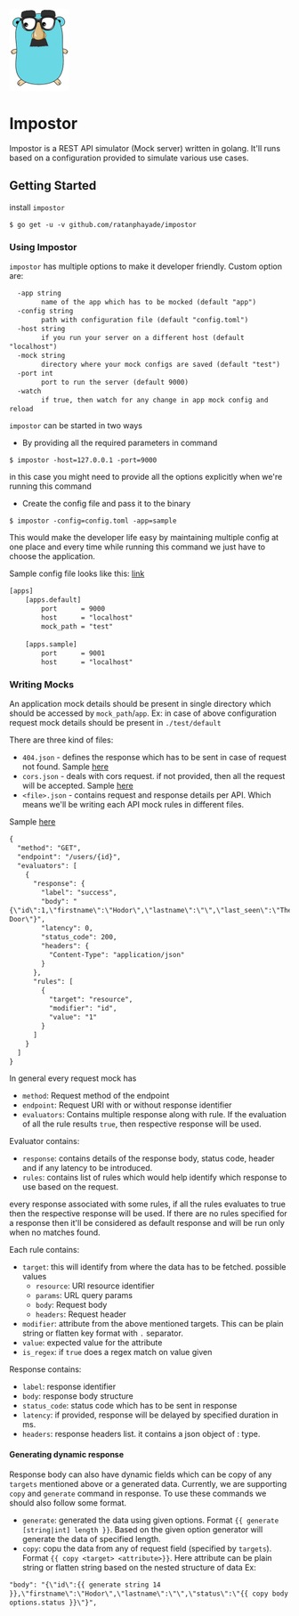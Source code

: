 ![impostor](impostor.png)

# Impostor
Impostor is a REST API simulator (Mock server) written in golang. It'll runs based on a configuration provided to simulate various use cases.

## Getting Started
install `impostor`
```
$ go get -u -v github.com/ratanphayade/impostor
```

### Using Impostor
`impostor` has multiple options to make it developer friendly. Custom option are:
```
  -app string
    	name of the app which has to be mocked (default "app")
  -config string
    	path with configuration file (default "config.toml")
  -host string
    	if you run your server on a different host (default "localhost")
  -mock string
    	directory where your mock configs are saved (default "test")
  -port int
    	port to run the server (default 9000)
  -watch
    	if true, then watch for any change in app mock config and reload
```

`impostor` can be started in two ways

- By providing all the required parameters in command
```
$ impostor -host=127.0.0.1 -port=9000
```
in this case you might need to provide all the options explicitly when we're running this command

- Create the config file and pass it to the binary
```
$ impostor -config=config.toml -app=sample
```
This would make the developer life easy by maintaining multiple config at one place and every time while running this command we just have to choose the application.

Sample config file looks like this: [link](https://github.com/ratanphayade/impostor/blob/master/config.toml)
```
[apps]
    [apps.default]
        port      = 9000
        host      = "localhost"
        mock_path = "test"

    [apps.sample]
        port      = 9001
        host      = "localhost"
```

### Writing Mocks

An application mock details should be present in single directory which should be accessed by
`mock_path`/`app`. Ex: in case of above configuration request mock details should be present in `./test/default`

There are three kind of files:
- `404.json`    - defines the response which has to be sent in case of request not found. Sample [here](https://github.com/ratanphayade/impostor/blob/master/test/app/404.json)
- `cors.json`   - deals with cors request. if not provided, then all the request will be accepted. Sample [here](https://github.com/ratanphayade/impostor/blob/master/test/app/cors.json)
- `<file>.json` - contains request and response details per API. Which means we'll be writing each API mock rules in different files.

 Sample [here](https://github.com/ratanphayade/impostor/blob/master/test/app/users_list.json)

```
{
  "method": "GET",
  "endpoint": "/users/{id}",
  "evaluators": [
    {
      "response": {
        "label": "success",
        "body": "{\"id\":1,\"firstname\":\"Hodor\",\"lastname\":\"\",\"last_seen\":\"The Door\"}",
        "latency": 0,
        "status_code": 200,
        "headers": {
          "Content-Type": "application/json"
        }
      },
      "rules": [
        {
          "target": "resource",
          "modifier": "id",
          "value": "1"
        }
      ]
    }
  ]
}
```

In general every request mock has
* `method`: Request method of the endpoint
* `endpoint`: Request URI with or without response identifier
* `evaluators`: Contains multiple response along with rule. If the evaluation of all the rule results `true`, then respective response will be used.

Evaluator contains:
- `response`: contains details of the response body, status code, header and if any latency to be introduced.
- `rules`: contains list of rules which would help identify which response to use based on the request.

every response associated with some rules, if all the rules evaluates to true then the respective response will be used. If there are no rules specified for a response then it'll be considered as default response and will be run only when no matches found.

Each rule contains:
- `target`: this will identify from where the data has to be fetched. possible values
   - `resource`: URI resource identifier
   - `params`: URL query params
   - `body`: Request body
   - `headers`: Request header
- `modifier`: attribute from the above mentioned targets. This can be plain string or flatten key format with `.` separator.
- `value`: expected value for the attribute
- `is_regex`: if `true` does a regex match on value given

Response contains:
- `label`: response identifier
- `body`: response body structure
- `status_code`: status code which has to be sent in response
- `latency`: if provided, response will be delayed by specified duration in ms.
- `headers`: response headers list. it contains a json object of <string>:<string> type.

#### Generating dynamic response

Response body can also have dynamic fields which can be copy of any `targets` mentioned above or a generated data. Currently, we are supporting
`copy` and `generate` command in response. To use these commands we should also follow some format.

- `generate`: generated the data using given options. Format `{{ generate [string|int] length }}`. Based on the given option generator will generate the data of specified length.
- `copy`: copu the data from any of request field (specified by `targets`). Format `{{ copy <target> <attribute>}}`. Here attribute can be plain string or flatten string based on the nested structure of data
Ex:
```
"body": "{\"id\":{{ generate string 14 }},\"firstname\":\"Hodor\",\"lastname\":\"\",\"status\":\"{{ copy body options.status }}\"}",
```

